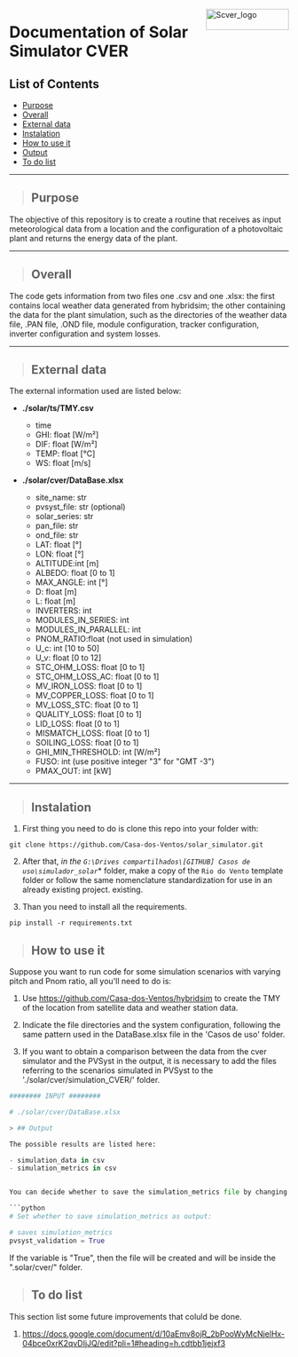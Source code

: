 <p>
<img src="https://github.com/Casa-dos-Ventos/simulador_solar/blob/main/pictures/logo.png" alt="Scver_logo" style="float:right;width:149px;height:38px;">


# Documentation of Solar Simulator CVER

</p> 

## List of Contents
  - [Purpose](#purpose)
  - [Overall](#overall)
  - [External data](#external-data)
  - [Instalation](#instalation)
  - [How to use it](#how-to-use-it)
  - [Output](#output)
  - [To do list](#to-do-list)


---

> ## Purpose

The objective of this repository is to create a routine that receives as input meteorological data from a location and the configuration of a photovoltaic plant and returns the energy data of the plant.

---

> ## Overall

The code gets information from two files one .csv and one .xlsx: the first contains local weather data generated from hybridsim; the other containing the data for the plant simulation, such as the directories of the weather data file, .PAN file, .OND file, module configuration, tracker configuration, inverter configuration and system losses.
 
 
 ---

> ## External data

The external information used are listed below:

<p id = external-data-table >

- **./solar/ts/TMY.csv**
  - time
  - GHI: float [W/m²]
  - DIF: float [W/m²]
  - TEMP: float [°C]
  - WS: float [m/s] 


- **./solar/cver/DataBase.xlsx**
    - site_name: str
    - pvsyst_file: str (optional)
    - solar_series: str
    - pan_file: str
    - ond_file: str
    - LAT: float [°]
    - LON: float [°]
    - ALTITUDE:int [m]
    - ALBEDO: float [0 to 1]
    - MAX_ANGLE: int [°]
    - D: float [m]
    - L: float [m]
    - INVERTERS: int
    - MODULES_IN_SERIES: int
    - MODULES_IN_PARALLEL: int
    - PNOM_RATIO:float (not used in simulation)
    - U_c: int [10 to 50]
    - U_v: float [0 to 12]
    - STC_OHM_LOSS: float [0 to 1]
    - STC_OHM_LOSS_AC: float [0 to 1] 
    - MV_IRON_LOSS: float [0 to 1] 
    - MV_COPPER_LOSS: float [0 to 1] 
    - MV_LOSS_STC: float [0 to 1] 
    - QUALITY_LOSS: float [0 to 1] 
    - LID_LOSS: float [0 to 1] 
    - MISMATCH_LOSS: float [0 to 1] 
    - SOILING_LOSS: float [0 to 1] 
    - GHI_MIN_THRESHOLD: int [W/m²]
    - FUSO: int (use positive integer "3" for "GMT -3")
    - PMAX_OUT: int [kW]

</p>

---

> ## Instalation
1. First thing you need to do is clone this repo into your folder with:

````
git clone https://github.com/Casa-dos-Ventos/solar_simulator.git
````

2. After that, *in the `G:\Drives compartilhados\[GITHUB] Casos de uso\simulador_solar`** folder, make a copy of the `Rio do Vento` template folder or follow the same nomenclature standardization for use in an already existing project. existing.

3. Than you need to install all the requirements.

````
pip install -r requirements.txt
````

> ## How to use it
Suppose you want to run code for some simulation scenarios with varying pitch and Pnom ratio, all you'll need to do is:

1. Use https://github.com/Casa-dos-Ventos/hybridsim to create the TMY of the location from satellite data and weather station data.

2. Indicate the file directories and the system configuration, following the same pattern used in the DataBase.xlsx file in the 'Casos de uso' folder.

3. If you want to obtain a comparison between the data from the cver simulator and the PVSyst in the output, it is necessary to add the files referring to the scenarios simulated in PVSyst to the './solar/cver/simulation_CVER/' folder.

``` python
######## INPUT ######## 

# ./solar/cver/DataBase.xlsx

> ## Output

The possible results are listed here:

- simulation_data in csv
- simulation_metrics in csv


You can decide whether to save the simulation_metrics file by changing this variable of the "simulation" function:

```python
# Set whether to save simulation_metrics as output:

# saves simulation_metrics
pvsyst_validation = True 
```

If the variable is "True", then the file will be created and will be inside the ".solar/cver/" folder. 

> ## To do list

This section list some future improvements that coluld be done.

1. https://docs.google.com/document/d/10aEmv8ojR_2bPooWyMcNjelHx-04bce0xrK2qvDIjJQ/edit?pli=1#heading=h.cdtbb1jejxf3
